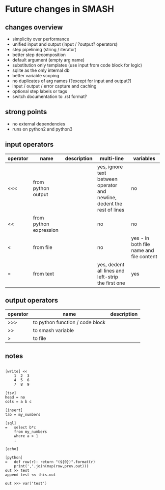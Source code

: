 # Future changes in SMASH

## changes overview

* simplicity over performance
* unified input and output (input / ?output? operators)
* step pipelining (string / iterator)
* better step decomposition
* default argument (empty arg name)
* substitution only templates (use input from code block for logic)
* sqlite as the only internal db
* better variable scoping
* no duplicates of arg names (?except for input and output?)
* input / output / error capture and caching
* optional step labels or tags
* switch documentation to .rst format?

## strong points

* no external dependencies
* runs on python2 and python3

## input operators

| operator | name              | description | multi-line | variables |
| --- | ---------------------- | ----------- | --- | --- |
| <<< | from python output     |  | yes, ignore text between operator and newline, dedent the rest of lines | no |
|  << | from python expression |  | no | no |
|   < | from file              |  | no | yes - in both file name and file content |
|   = | from text              |  | yes, dedent all lines and left-strip the first one | yes |

## output operators

| operator | name            | description |
| --- | -------------------- | ----------- |
| >>> | to python function / code block |  |
|  >> | to smash variable    |  |
|   > | to file              |  |


## notes

~~~~

[write] <<
	1  2  3
	4  5  6
	7  8  9

[tsv]
head = no
cols = a b c

[insert]
tab = my_numbers

[sql]
=	select b*c
	from my_numbers
	where a > 1
	;

[echo]

[python] 
=	def row(r): return "(${0})".format(r)
	print(','.join(map(row,prev.out)))
out >> test
append test << this.out

out >>> var('test')

~~~~
